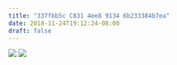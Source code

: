 ```yaml
---
title: "337fbb5c C831 4ee8 9134 6b233384b7ea"
date: 2018-11-24T19:12:24-08:00
draft: false
---
```


![](https://d17enza3bfujl8.cloudfront.net/DSCF0695.jpg)
![](https://d17enza3bfujl8.cloudfront.net/DSCF0705.jpg)


